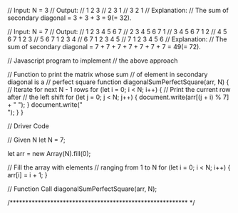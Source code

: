 // Input: N = 3
// Output:
// 1 2 3
// 2 3 1
// 3 2 1
// Explanation:
// The sum of secondary diagonal = 3 + 3 + 3 = 9(= 32).

// Input: N = 7
// Output:
// 1 2 3 4 5 6 7
// 2 3 4 5 6 7 1
// 3 4 5 6 7 1 2
// 4 5 6 7 1 2 3
// 5 6 7 1 2 3 4
// 6 7 1 2 3 4 5
// 7 1 2 3 4 5 6
// Explanation:
// The sum of secondary diagonal = 7 + 7 + 7 + 7 + 7 + 7 + 7 = 49(= 72).

// Javascript program to implement
// the above approach

// Function to print the matrix whose sum
// of element in secondary diagonal is a
// perfect square
function diagonalSumPerfectSquare(arr, N) {
  // Iterate for next N - 1 rows
  for (let i = 0; i < N; i++) {
    // Print the current row after
    // the left shift
    for (let j = 0; j < N; j++) {
      document.write(arr[(j + i) % 7] + " ");
    }
    document.write("<br/>");
  }
}

// Driver Code

// Given N
let N = 7;

let arr = new Array(N).fill(0);

// Fill the array with elements
// ranging from 1 to N
for (let i = 0; i < N; i++) {
  arr[i] = i + 1;
}

// Function Call
diagonalSumPerfectSquare(arr, N);

/********************************************************* */
